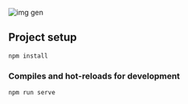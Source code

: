 ![img gen](https://user-images.githubusercontent.com/48288156/63262872-6e650b00-c287-11e9-8586-eade52edfdb0.PNG)
## Project setup

```
npm install
```

### Compiles and hot-reloads for development

```
npm run serve
```
